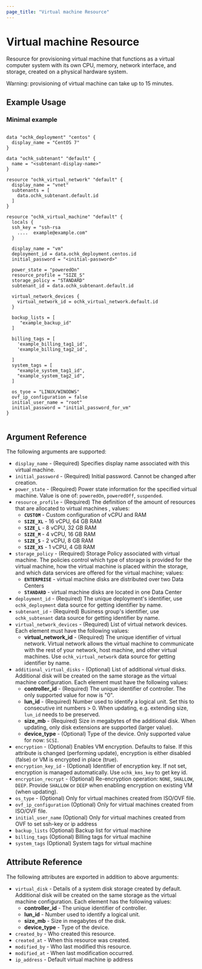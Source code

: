 ```yaml
---
page_title: "Virtual machine Resource"
---
```


# Virtual machine Resource

Resource for provisioning virtual machine that functions as a virtual computer system with its own CPU, memory, network interface, and storage, created on a physical hardware system. 

Warning: provisioning of virtual machine can take up to 15 minutes. 

## Example Usage

### Minimal example

```hcl

data "ochk_deployment" "centos" {
  display_name = "CentOS 7"
}

data "ochk_subtenant" "default" {
  name = "<subtenant-display-name>"
}

resource "ochk_virtual_network" "default" {
  display_name = "vnet"
  subtenants = [
    data.ochk_subtenant.default.id
  ]
}

resource "ochk_virtual_machine" "default" {
  locals {
  ssh_key = "ssh-rsa 
    ....  example@example.com"
  }
  
  display_name = "vm"
  deployment_id = data.ochk_deployment.centos.id
  initial_password = "<initial-password>"

  power_state = "poweredOn"
  resource_profile = "SIZE_S"
  storage_policy = "STANDARD"
  subtenant_id = data.ochk_subtenant.default.id

  virtual_network_devices {
    virtual_network_id = ochk_virtual_network.default.id
  }
 
  backup_lists = [
     "example_backup_id"
  ]
  
  billing_tags = [
    'example_billing_tag1_id',
    'example_billing_tag2_id',
    
  ]
  system_tags = [
    "example_system_tag1_id",
    "example_system_tag2_id",
  ]
  
  os_tyoe = "LINUX/WINODWS"
  ovf_ip_configuration = false
  initial_user_name = "root"
  initial_password = "initial_password_for_vm"
}


```

## Argument Reference

The following arguments are supported:

* `display_name` - (Required) Specifies display name associated with this virtual machine. 
* `initial_password` - (Required) Initial password. Cannot be changed after creation.
* `power_state` - (Required) Power state information for the specified virtual machine. Value is one of: `poweredOn`, `poweredOff`, `suspended`. 
* `resource_profile` - (Required) The definition of the amount of resources that are allocated to virtual machines , values: 
  * **`CUSTOM`** - Custom configuration of vCPU and RAM
  * **`SIZE_XL`** - 16 vCPU, 64 GB RAM 
  * **`SIZE_L`** - 8 vCPU, 32 GB RAM 
  * **`SIZE_M`** - 4 vCPU, 16 GB RAM
  * **`SIZE_S`** - 2 vCPU, 8 GB RAM
  * **`SIZE_XS`** - 1 vCPU, 4 GB RAM
* `storage_policy` - (Required) Storage Policy associated with virtual machine. The policies control which type of storage is provided for the virtual machine, how the virtual machine is placed within the storage, and which data services are offered for the virtual machine; values: 
  * **`ENTERPRISE`** - virtual machine disks are distributed over two Data Centers
  * **`STANDARD`** - virtual machine disks are located in one Data Center 
* `deployment_id` - (Required) The unique deployment's identifier, use `ochk_deployment` data source for getting identifier by name. 
* `subtenant_id` - (Required) Business group's identifier, use `ochk_subtenant` data source for getting identifier by name.
* `virtual_network_devices` - (Required) List of virtual network devices. Each element must have the following values:
    * **virtual_network_id** - (Required) The unique identifier of virtual network. Virtual network allows the virtual machine to communicate with the rest of your network, host machine, and other virtual machines. Use `ochk_virtual_network` data source for getting identifier by name.
* `additional_virtual_disks` - (Optional) List of additional virtual disks. Additional disk will be created on the same storage as the virtual machine configuration. Each element must have the following values: 
    * **controller_id** - (Required) The unique identifier of controller. The only supported value for now is "0".
    * **lun_id** - (Required) Number used to identify a logical unit. Set this to consecutive int numbers > 0. When updating, e.g. extending size, `lun_id` needs to be preserved.
    * **size_mb** - (Required) Size in megabytes of the additional disk. When updating, only disk extensions are supported (larger value).
    * **device_type** - (Optional) Type of the device. Only supported value for now: `SCSI`. 
* `encryption` - (Optional) Enables VM encryption. Defaults to false. If this attribute is changed (performing update), encryption is either disabled (false) or VM is encrypted in place (true).  
* `encryption_key_id` - (Optional) Identifier of encryption key. If not set, encryption is managed automatically. Use `ochk_kms_key` to get key id.  
* `encryption_recrypt` - (Optional) Re-encryption operation: `NONE`, `SHALLOW`, `DEEP`. Provide `SHALLOW` or `DEEP` when enabling encryption on existing VM (when updating).                                                                                                          
* `os_type` - (Optional) Only for virtual machines created from ISO/OVF file.
* `ovf_ip_configuration` (Optional) Only for virtual machines created from ISO/OVF file.
* `initial_user_name` (Optional) Only for virtual machines created from OVF to set ssh-key or ip address
* `backup_lists` (Optional) Backup list for virtual machine
* `billing_tags` (Optional) Billing tags for virtual machine
* `system_tags` (Optional) System tags for virtual machine

## Attribute Reference

The following attributes are exported in addition to above arguments:
* `virtual_disk` - Details of a system disk storage created by default. Additional disk will be created on the same storage as the virtual machine configuration. Each element has the following values:
    * **controller_id** - The unique identifier of controller.
    * **lun_id** - Number used to identify a logical unit.
    * **size_mb** - Size in megabytes of the disk.
    * **device_type** - Type of the device.
* `created_by` - Who created this resource.
* `created_at` - When this resource was created.
* `modified_by` - Who last modified this resource. 
* `modified_at` - When last modification occurred.  
* `ip_address` - Default virtual machine ip address
